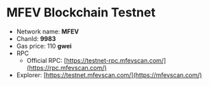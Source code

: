 # MFEV Blockchain Testnet

* Network name: **MFEV**
* ChanId: **9983**
* Gas price: 110 **gwei**
* RPC
  * Official RPC: [https://testnet-rpc.mfevscan.com/](https://rpc.mfevscan.com/)​
* Explorer: [https://testnet.mfevscan.com/](https://mfevscan.com/)​
